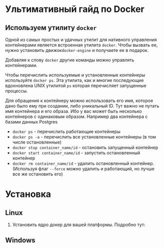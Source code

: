 # Ультимативный гайд по Docker

## Используем утилиту `docker`

Одной из самых простых и удачных утилит для нативного управления контейнерами является встроенная утилита `docker`.
Чтобы вызвать ее, нужно установить движок`docker-engine` и получаете ее в подарок. 

Добавляя к слову `docker` другие команды можно управлять контейнерами.

Чтобы перечислить используемые и установленные контейнеры используйте `docker ps`. Эта утилита, как и многие последующие вдохновлена UNIX утилитой `ps` которая перечисляет запущенные процессы.

Для обращения к контейнеру можно использовать его имя, которое дано было ему при создании, либо уникальный ID. Тут важно не путать имя контейнера и его образа. Ибо у вас может быть несколько контейнеров с одинаковым образом. Например два контейнера с базами данных Postgres

* `docker ps` - перечислить работающие контейнеры
* `docker ps -a` - перечислить все установленные контейнеры (в том числе остановленные)
* `docker stop container_name/id` - остановить запущенный контейнер
* `docker start container_name/id` - запустить остановленный контейнер
* `docker rm container_name/id` - удалить остановленный контейнер. (Используя флаг `--force` можно удалить и работающий, но лучше все же остановить его)


# Установка

## Linux

1. Установить ядро докер для вашей платформы. Подробно тут: 

## Windows